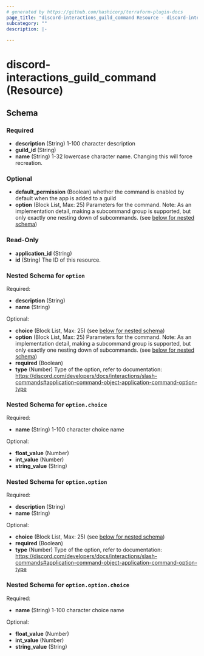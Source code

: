 ```yaml
---
# generated by https://github.com/hashicorp/terraform-plugin-docs
page_title: "discord-interactions_guild_command Resource - discord-interactions-terraform-provider"
subcategory: ""
description: |-
  
---
```


# discord-interactions_guild_command (Resource)





<!-- schema generated by tfplugindocs -->
## Schema

### Required

- **description** (String) 1-100 character description
- **guild_id** (String)
- **name** (String) 1-32 lowercase character name. Changing this will force recreation.

### Optional

- **default_permission** (Boolean) whether the command is enabled by default when the app is added to a guild
- **option** (Block List, Max: 25) Parameters for the command. Note: As an implementation detail, making a subcommand group is supported, but only exactly one nesting down of subcommands. (see [below for nested schema](#nestedblock--option))

### Read-Only

- **application_id** (String)
- **id** (String) The ID of this resource.

<a id="nestedblock--option"></a>
### Nested Schema for `option`

Required:

- **description** (String)
- **name** (String)

Optional:

- **choice** (Block List, Max: 25) (see [below for nested schema](#nestedblock--option--choice))
- **option** (Block List, Max: 25) Parameters for the command. Note: As an implementation detail, making a subcommand group is supported, but only exactly one nesting down of subcommands. (see [below for nested schema](#nestedblock--option--option))
- **required** (Boolean)
- **type** (Number) Type of the option, refer to documentation: https://discord.com/developers/docs/interactions/slash-commands#application-command-object-application-command-option-type

<a id="nestedblock--option--choice"></a>
### Nested Schema for `option.choice`

Required:

- **name** (String) 1-100 character choice name

Optional:

- **float_value** (Number)
- **int_value** (Number)
- **string_value** (String)


<a id="nestedblock--option--option"></a>
### Nested Schema for `option.option`

Required:

- **description** (String)
- **name** (String)

Optional:

- **choice** (Block List, Max: 25) (see [below for nested schema](#nestedblock--option--option--choice))
- **required** (Boolean)
- **type** (Number) Type of the option, refer to documentation: https://discord.com/developers/docs/interactions/slash-commands#application-command-object-application-command-option-type

<a id="nestedblock--option--option--choice"></a>
### Nested Schema for `option.option.choice`

Required:

- **name** (String) 1-100 character choice name

Optional:

- **float_value** (Number)
- **int_value** (Number)
- **string_value** (String)


